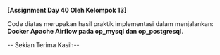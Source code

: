 **[Assignment Day 40 Oleh Kelompok 13]**

Code diatas merupakan hasil praktik implementasi dalam menjalankan: **Docker Apache Airflow pada op_mysql dan op_postgresql**.

-- Sekian Terima Kasih--
